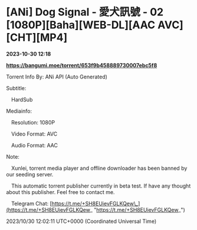 # [ANi] Dog Signal - 愛犬訊號 - 02 [1080P][Baha][WEB-DL][AAC AVC][CHT][MP4]

**2023-10-30 12:18**

**https://bangumi.moe/torrent/653f9b458889730007ebc5f8**

Torrent Info By: ANi API (Auto Generated)

Subtitle:

 HardSub

Mediainfo:

 Resolution: 1080P

 Video Format: AVC

 Audio Format: AAC

  

Note:

 Xunlei, torrent media player and offline downloader has been banned by our seeding server.

 This automatic torrent publisher currently in beta test. If have any thought about this publisher. Feel free to contact me.

 Telegram Chat: [https://t.me/+SH8EUievFGLKQew\_](https://t.me/+SH8EUievFGLKQew_ "https://t.me/+SH8EUievFGLKQew_")

2023/10/30 12:02:11 UTC+0000 (Coordinated Universal Time)